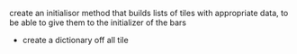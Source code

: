 create an initialisor method that builds lists of tiles with appropriate data, 
to be able to give them to the initializer of the bars

- create a dictionary off all tile 